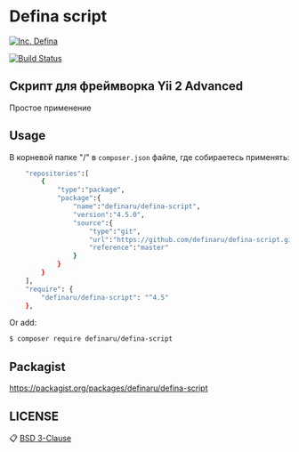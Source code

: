 # Defina script

[![Inc. Defina](https://definaru.github.io/assets/images/button11.png)](https://defina.ru)

[![Build Status](https://definaru.github.io/assets/images/dffets.png)](https://defina.ru/blog/defina_script)

Скрипт для фреймворка Yii 2 Advanced
---------
Простое применение


## Usage

В корневой папке "/" в `composer.json` файле, где собираетесь применять:


```sh
    "repositories":[
        {
            "type":"package",
            "package":{
                "name":"definaru/defina-script",
                "version":"4.5.0",
                "source":{
                    "type":"git",
                    "url":"https://github.com/definaru/defina-script.git",
                    "reference":"master"
                }
            }
        }
    ],
    "require": {
        "definaru/defina-script": "^4.5"
    },
```

Or add:

```sh
$ composer require definaru/defina-script
```
## Packagist

<https://packagist.org/packages/definaru/defina-script>

## LICENSE

:clipboard: [BSD 3-Clause](https://github.com/definaru/defina-script/blob/master/LICENSE.md)
